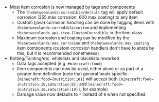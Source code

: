 * Most item corrosion is now managed by tags and components
  * The `thebetweenlands:corrodible/default` tag will apply default corrosion (255 max corrosion, 600 max coating) to any item
  * Custom (java) corrosion handling can be done by tagging items with `thebetweenlands:corrodible/custom` and implementing `thebetweenlands.api.item.ICustomCorrodible` in the item class
  * Maximum corrosion and coating can be modified by the `thebetweenlands:max_corrosion` and `thebetweenlands:max_coating` item components (custom corrosion handlers don't have to abide by this, but it is recommended nonetheless)
* Rotting/Tainting/etc. whitelists and blacklists reworked
  * Data tags accepted (e.g. `#minecraft:food`)
  * Item components can now be used, either alone or as part of a greater item definition (note that general beats specific: `[minecraft:food={nutrition:10}]` will accept both `[minecraft:food={nutrition:10,saturation:0}]` and `[minecraft:food={nutrition:10,saturation:10}]`, for example)
  * Damage value now defaults to `*` instead of `0` when not specified
